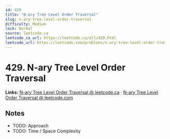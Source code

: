```yaml
--- 
id: 429
title: "N-ary Tree Level Order Traversal"
slug: n-ary-tree-level-order-traversal
difficulty: Medium
lock: Normal
source: leetcode.ca
leetcode_ca_url: https://leetcode.ca/all/429.html
leetcode_url: https://leetcode.com/problems/n-ary-tree-level-order-traversal/
---
```


# 429. N-ary Tree Level Order Traversal

**Links:** [N-ary Tree Level Order Traversal @ leetcode.ca](https://leetcode.ca/all/429.html) · [N-ary Tree Level Order Traversal @ leetcode.com](https://leetcode.com/problems/n-ary-tree-level-order-traversal/)

## Notes
- TODO: Approach
- TODO: Time / Space Complexity
